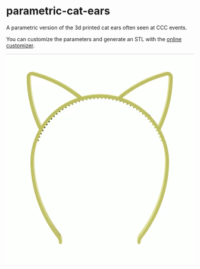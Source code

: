 # parametric-cat-ears

A parametric version of the 3d printed cat ears often seen at CCC events.

You can customize the parameters and generate an STL with the [online customizer](https://custom.wirs.ing/?src=https://raw.githubusercontent.com/zebreus/parametric-cat-ears/refs/heads/main/cat-ears.scad).

[<img src="cat-ears.webp">](https://custom.wirs.ing/?src=https://raw.githubusercontent.com/zebreus/parametric-cat-ears/refs/heads/main/cat-ears.scad)
